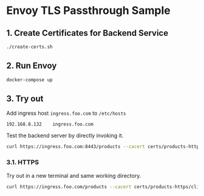 # Envoy TLS Passthrough Sample

## 1. Create Certificates for Backend Service

```sh
./create-certs.sh
```

## 2. Run Envoy

```sh
docker-compose up
```

## 3. Try out

Add ingress host `ingress.foo.com` to `/etc/hosts`
```
192.168.8.132    ingress.foo.com
```

Test the backend server by directly invoking it.
```sh
curl https://ingress.foo.com:8443/products --cacert certs/products-https/clientcert.pem
```

### 3.1. HTTPS

Try out in a new terminal and same working directory.
```sh
curl https://ingress.foo.com/products --cacert certs/products-https/clientcert.pem
```

